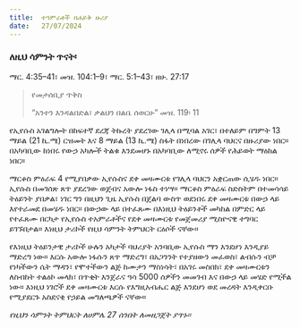 ```yaml
---
title:  ተዓምራቶች በሐይቅ ዙሪያ
date:   27/07/2024
---
```


### ለዚህ ሳምንት ጥናት፡
ማር. 4:35–41፣ መዝ. 104:1–9፣ ማር. 5:1–43፣ ዘሁ. 27:17

> <p>የመታሰቢያ ጥቅስ</p>
>  “አንተን እንዳልበድል፣ ቃልህን በልቤ ሰወርሁ” መዝ. 119፡ 11


የኢየሱስ አገልግሎት በከፍተኛ ደረጃ ትኩረት ያደረገው ገሊላ በሚባል አገር፣ በተለይም በግምት 13 ማይል (21 ኪ.ሜ) ርዝመት እና 8 ማይል (13 ኪ.ሜ) ስፋት በነበረው በገሊላ ባህርና በዙሪያው ነበር። በአካባቢው ከነበሩ የውኃ አካሎች ትልቁ እንደመሆኑ በአካባቢው ለሚኖሩ ሰዎች የሕይወት ማዕከል ነበር።

ማርቆስ ምዕራፍ 4 የሚያበቃው ኢየሱስና ደቀ መዛሙርቱ የገሊላ ባህርን አቋርጠው ሲሄዱ ነበር። ኢየሱስ በመገሰጽ ጸጥ ያደረገው ወጀብና አውሎ ነፋስ ተነሣ። ማርቆስ ምዕራፍ ስድስትም በተመሳሳይ ትዕይንት ያበቃል፣ ነገር ግን በዚህን ጊዜ ኢየሱስ በጀልባ ውስጥ ወደነበሩ ደቀ መዛሙርቱ በውኃ ላይ እየተራመደ በመሄዱ ነበር። በውኃው ላይ በተፈጸሙ በእነዚህ ትዕይንቶች መካከል በምድር ላይ የተፈጸሙ በርካታ የኢየሱስ ተአምራቶችና የደቀ መዛሙርቱ የመጀመሪያ ሚስዮናዊ ተግባር ይገኙበታል። እነዚህ ታሪኮች የዚህ ሳምንት ትምህርት ርዕሶች ናቸው።

የእነዚህ ትዕይንታዊ ታሪኮች ሁሉን አካታች ባህሪያት አንባቢው ኢየሱስ ማን እንደሆነ እንዲያይ ማድረግ ነው። እርሱ አውሎ ነፋሱን ጸጥ ማድረግ፣ በአጋንንት የተያዘውን መፈወስ፣ ልብሱን ብቻ የነካችውን ሴት ማዳን፣ የሞተችውን ልጅ ከሙታን ማስነሳት፣ በአገሩ መስበክ፣ ደቀ መዛሙርቱን ለስብከት ተልዕኮ መላክ፣ በጥቂት እንጀራና ዓሳ 5000 ሰዎችን መመገብ እና በውኃ ላይ መሄድ የሚችል ነው። እነዚህ ነገሮች ደቀ መዛሙርቱ እርሱ የእግዚአብሔር ልጅ እንደሆነ ወደ መረዳት እንዲቀርቡ የሚያደርጉ አስደናቂ የኃይል መግለጫዎች ናቸው። 

_የዚህን ሳምንት ትምህርት ለሀምሌ 27 ሰንበት ለመዘጋጀት ያጥኑ።_
